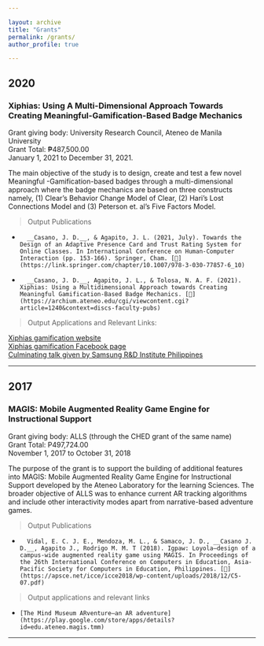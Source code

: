 ```yaml
---

layout: archive
title: "Grants"
permalink: /grants/
author_profile: true

---
```


## 2020

### Xiphias: Using A Multi-Dimensional Approach Towards Creating Meaningful-Gamification-Based Badge Mechanics

Grant giving body: University Research Council, Ateneo de Manila University  
Grant Total: ₱487,500.00  
January 1, 2021 to December 31, 2021.  

The main objective of the study is to design, create and test a few novel Meaningful -Gamification-based badges through a multi-dimensional approach where the badge mechanics are based on three constructs namely, (1) Clear’s Behavior Change Model of Clear, (2) Hari’s Lost Connections Model and (3) Peterson et. al’s Five Factors Model.

> Output Publications

*       __Casano, J. D.__, & Agapito, J. L. (2021, July). Towards the Design of an Adaptive Presence Card and Trust Rating System for Online Classes. In International Conference on Human-Computer Interaction (pp. 153-166). Springer, Cham. [📝](https://link.springer.com/chapter/10.1007/978-3-030-77857-6_10)
*       __Casano, J. D.__, Agapito, J. L., & Tolosa, N. A. F. (2021). Xiphias: Using a Multidimensional Approach towards Creating Meaningful Gamification-Based Badge Mechanics. [📝](https://archium.ateneo.edu/cgi/viewcontent.cgi?article=1240&context=discs-faculty-pubs)

> Output Applications and Relevant Links:

[Xiphias gamification website](https://xiphiasgamification.gnomio.com/)  
[Xiphias gamification Facebook page](https://www.facebook.com/xiphias.gamification/)  
[Culminating talk given by Samsung R&D Institute Philippines](https://www.facebook.com/ALLS.ADMU/videos/4442288189232471/)  

---

## 2017

### MAGIS: Mobile Augmented Reality Game Engine for Instructional Support

Grant giving body: ALLS (through the CHED grant of the same name)  
Grant Total: P497,724.00  
November 1, 2017 to October 31, 2018

The purpose of the grant is to support the building of additional features into MAGIS: Mobile Augmented Reality Game Engine for Instructional Support developed by the Ateneo Laboratory for the learning Sciences. The broader objective of ALLS was to enhance current AR tracking algorithms and include other interactivity modes apart from narrative-based adventure games.

> Output Publications

*       Vidal, E. C. J. E., Mendoza, M. L., & Samaco, J. D., __Casano J. D.__, Agapito J., Rodrigo M. M. T (2018). Igpaw: Loyola—design of a campus-wide augmented reality game using MAGIS. In Proceedings of the 26th International Conference on Computers in Education, Asia-Pacific Society for Computers in Education, Philippines. [📝](https://apsce.net/icce/icce2018/wp-content/uploads/2018/12/C5-07.pdf)

> Output applications and relevant links

*     [The Mind Museum ARventure—an AR adventure](https://play.google.com/store/apps/details?id=edu.ateneo.magis.tmm)

---


